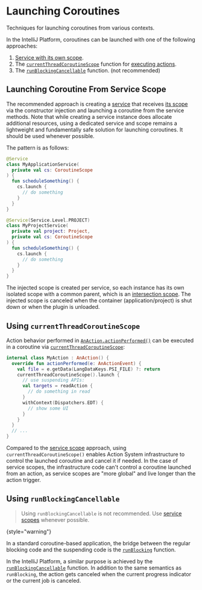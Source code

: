 <!-- Copyright 2000-2025 JetBrains s.r.o. and contributors. Use of this source code is governed by the Apache 2.0 license. -->

# Launching Coroutines
<primary-label ref="2024.1"/>

<link-summary>Techniques for launching coroutines from various contexts.</link-summary>

<include from="coroutines_snippets.md" element-id="learnCoroutines"/>

In the IntelliJ Platform, coroutines can be launched with one of the following approaches:
1. [Service with its own scope](#launching-coroutine-from-service-scope).
2. The [`currentThreadCoroutineScope`](#using-currentthreadcoroutinescope) function for [executing actions](action_system.md#overriding-the-anactionactionperformed-method).
3. The [`runBlockingCancellable`](#using-runblockingcancellable) function. (not recommended)

## Launching Coroutine From Service Scope

The recommended approach is creating a [service](plugin_services.md) that receives [its scope](coroutine_scopes.md#service-scopes) via the constructor injection and launching a coroutine from the service methods.
Note that while creating a service instance does allocate additional resources, using a dedicated service and scope remains a lightweight and fundamentally safe solution for launching coroutines.
It should be used whenever possible.

The pattern is as follows:

<tabs>
<tab title="Application Service">

```kotlin
@Service
class MyApplicationService(
  private val cs: CoroutineScope
) {
  fun scheduleSomething() {
    cs.launch {
      // do something
    }
  }
}
```

</tab>
<tab title="Project Service">

```kotlin
@Service(Service.Level.PROJECT)
class MyProjectService(
  private val project: Project,
  private val cs: CoroutineScope
) {
  fun scheduleSomething() {
    cs.launch {
      // do something
    }
  }
}
```

</tab>
</tabs>

The injected scope is created per service, so each instance has its own isolated scope with a common parent, which is an [intersection scope](coroutine_scopes.md#intersection-scopes).
The injected scope is canceled when the container (application/project) is shut down or when the plugin is unloaded.

## Using `currentThreadCoroutineScope`

Action behavior performed in [`AnAction.actionPerformed()`](action_system.md#overriding-the-anactionactionperformed-method) can be executed in a coroutine via [`currentThreadCoroutineScope`](%gh-ic%/platform/core-api/src/com/intellij/openapi/progress/coroutines.kt):

```kotlin
internal class MyAction : AnAction() {
  override fun actionPerformed(e: AnActionEvent) {
    val file = e.getData(LangDataKeys.PSI_FILE) ?: return
    currentThreadCoroutineScope().launch {
      // use suspending APIs:
      val targets = readAction {
        // do something in read
      }
      withContext(Dispatchers.EDT) {
        // show some UI
      }
    }
  }
  // ...
}
```

Compared to the [service scope](#launching-coroutine-from-service-scope) approach, using `currentThreadCoroutineScope()` enables Action System infrastructure to control the launched coroutine and cancel it if needed.
In the case of service scopes, the infrastructure code can't control a coroutine launched from an action, as service scopes are "more global" and live longer than the action trigger.

## Using `runBlockingCancellable`

> Using `runBlockingCancellable` is not recommended.
> Use [service scopes](#launching-coroutine-from-service-scope) whenever possible.
>
{style="warning"}

In a standard coroutine-based application, the bridge between the regular blocking code and the suspending code is the [`runBlocking`](https://kotlinlang.org/api/kotlinx.coroutines/kotlinx-coroutines-core/kotlinx.coroutines/run-blocking.html) function.

In the IntelliJ Platform, a similar purpose is achieved by the [`runBlockingCancellable`](%gh-ic%/platform/core-api/src/com/intellij/openapi/progress/coroutines.kt) function.
In addition to the same semantics as `runBlocking`, the action gets canceled when the current progress indicator or the current job is canceled.

<include from="snippets.topic" element-id="missingContent"/>
